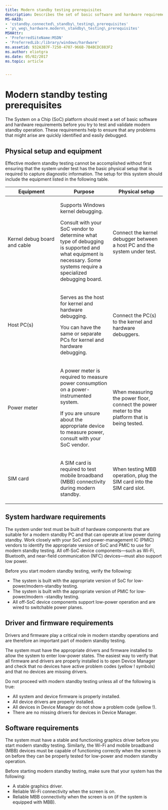 ```yaml
---
title: Modern standby testing prerequisites
description: Describes the set of basic software and hardware requirements before testing and validating a modern standby operation.
MS-HAID:
- 'cstandby.connected\_standby\_testing\_prerequisites'
- 'p\_weg\_hardware.modern\_standby\_testing\_prerequisites'
MSHAttr:
- 'PreferredSiteName:MSDN'
- 'PreferredLib:/library/windows/hardware'
ms.assetid: 932A3B7F-7250-4707-966B-7B4BCDC883F2
ms.author: eliotgra
ms.date: 05/02/2017
ms.topic: article


---
```


# Modern standby testing prerequisites


The System on a Chip (SoC) platform should meet a set of basic software and hardware requirements before you try to test and validate modern standby operation. These requirements help to ensure that any problems that might arise are quickly identified and easily debugged.

## Physical setup and equipment


Effective modern standby testing cannot be accomplished without first ensuring that the system under test has the basic physical setup that is required to capture diagnostic information. The setup for this system should include the equipment listed in the following table.

<table>
<colgroup>
<col width="33%" />
<col width="33%" />
<col width="33%" />
</colgroup>
<thead>
<tr class="header">
<th>Equipment</th>
<th>Purpose</th>
<th>Physical setup</th>
</tr>
</thead>
<tbody>
<tr class="odd">
<td><p>Kernel debug board and cable</p></td>
<td><p>Supports Windows kernel debugging.</p>
<p>Consult with your SoC vendor to determine what type of debugging is supported and what equipment is necessary. Some systems require a specialized debugging board.</p></td>
<td><p>Connect the kernel debugger between a host PC and the system under test.</p></td>
</tr>
<tr class="even">
<td><p>Host PC(s)</p></td>
<td><p>Serves as the host for kernel and hardware debugging.</p>
<p>You can have the same or separate PCs for kernel and hardware debugging.</p></td>
<td><p>Connect the PC(s) to the kernel and hardware debuggers.</p></td>
</tr>
<tr class="odd">
<td><p>Power meter</p></td>
<td><p>A power meter is required to measure power consumption on a power-instrumented system.</p>
<p>If you are unsure about the appropriate device to measure power, consult with your SoC vendor.</p></td>
<td><p>When measuring the power floor, connect the power meter to the platform that is being tested.</p></td>
</tr>
<tr class="even">
<td><p>SIM card</p></td>
<td><p>A SIM card is required to test mobile broadband (MBB) connectivity during modern standby.</p></td>
<td><p>When testing MBB operation, plug the SIM card into the SIM card slot.</p></td>
</tr>
</tbody>
</table>

 

## System hardware requirements


The system under test must be built of hardware components that are suitable for a modern standby PC and that can operate at low power during standby. Work closely with your SoC and power-management IC (PMIC) vendors to identify the appropriate version of SoC and PMIC to use for modern standby testing. All off-SoC device components—such as Wi-Fi, Bluetooth, and near-field communication (NFC) devices—must also support low power.

Before you start modern standby testing, verify the following:

-   The system is built with the appropriate version of SoC for low-power/modern-standby testing.
-   The system is built with the appropriate version of PMIC for low-power/modern -standby testing.
-   All off-SoC device components support low-power operation and are wired to switchable power planes.

## Driver and firmware requirements


Drivers and firmware play a critical role in modern standby operations and are therefore an important part of modern standby testing.

The system must have the appropriate drivers and firmware installed to allow the system to enter low-power states. The easiest way to verify that all firmware and drivers are properly installed is to open Device Manager and check that no devices have active problem codes (yellow ! symbols) and that no devices are missing drivers.

Do not proceed with modern standby testing unless all of the following is true:

-   All system and device firmware is properly installed.
-   All device drivers are properly installed.
-   All devices in Device Manager do not show a problem code (yellow !).
-   There are no missing drivers for devices in Device Manager.

## Software requirements


The system must have a stable and functioning graphics driver before you start modern standby testing. Similarly, the Wi-Fi and mobile broadband (MBB) devices must be capable of functioning correctly when the screen is on before they can be properly tested for low-power and modern standby operation.

Before starting modern standby testing, make sure that your system has the following:

-   A stable graphics driver.
-   Reliable Wi-Fi connectivity when the screen is on.
-   Reliable MBB connectivity when the screen is on (if the system is equipped with MBB).

 

 






